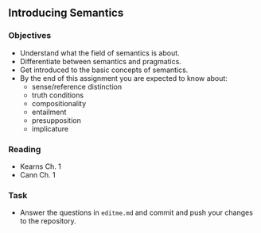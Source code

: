 Introducing Semantics
---------------------

### Objectives

* Understand what the field of semantics is about.
* Differentiate between semantics and pragmatics.
* Get introduced to the basic concepts of semantics.
* By the end of this assignment you are expected to know about:
    - sense/reference distinction
    - truth conditions
    - compositionality
    - entailment
    - presupposition
    - implicature

### Reading

* Kearns Ch. 1
* Cann Ch. 1


### Task

* Answer the questions in `editme.md` and commit and push your changes to the
    repository.
